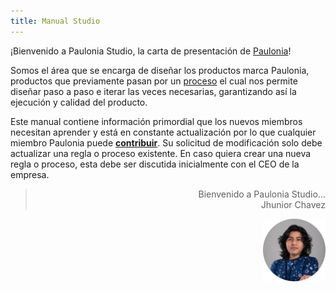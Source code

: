 ```yaml
---
title: Manual Studio  
---
```


¡Bienvenido a Paulonia Studio, la carta de presentación de [Paulonia](/)!

Somos el área que se encarga de diseñar los productos marca Paulonia, productos que previamente pasan por un [proceso](./processdesign/) el cual nos permite diseñar paso a paso e iterar las veces necesarias, garantizando así la ejecución y calidad del producto.

Este manual contiene información primordial que los nuevos miembros necesitan aprender y está en constante actualización por lo que cualquier miembro Paulonia puede [**contribuir**](../contribute/index). Su solicitud de modificación solo debe actualizar una regla o proceso existente. En caso quiera crear una nueva regla o proceso, esta debe ser discutida inicialmente con el CEO de la empresa.

> <p style="text-align:right;"> Bienvenido a Paulonia Studio... <br /> Jhunior Chavez</p>
<img align="right" src="../images/Jhunior.jpg" width="100">